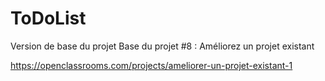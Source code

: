 ToDoList
========
Version de base du projet 
Base du projet #8 : Améliorez un projet existant

https://openclassrooms.com/projects/ameliorer-un-projet-existant-1

